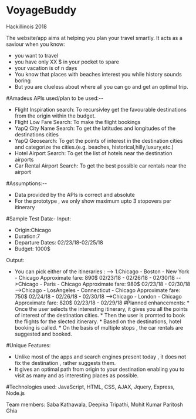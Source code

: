 # VoyageBuddy
Hackillinois 2018

The website/app aims at helping you plan your travel smartly. It acts as a saviour when you know:
* you want to travel 
* you have only XX $ in your pocket to spare
* your vacation is of n days 
* You know that places with beaches interest you while history sounds boring
* But you are clueless about where all you can go and get an optimal trip.

#Amadeus APIs used/plan to be used:--
* Flight Inspiration search: To recursivley get the favourable destinations from the origin within the budget.
* Flight Low Fare Search: To make the flight bookings
* YapQ City Name Search: To get the latitudes and longitudes  of the destinations cities
* YapQ Geosearch: To get the points of interest in the destination cities and categorize the cities.(e.g. beaches, historical,hilly,luxury,etc.)
* Hotel Airport Search: To get the list of hotels near the destination airports
* Car Rental Airport Search: To get the best possible car rentals near the airport

#Assumptions:--
* Data provided by the APIs is correct and absolute
* For the prototype , we only show maximum upto 3 stopovers per itinerary


#Sample Test Data:-
Input:
* Origin:Chicago
* Duration:7
* Departure Dates: 02/23/18-02/25/18
* Budget: 1000$
        
Output:
* You can pick either of the itineraries : 
                --> 1.Chicago - Boston - New York - Chicago                Approximate fare: 890$
                         02/23/18 - 02/26/18 - 02/30/18
                -->Chicago - Paris - Chicago                            Approximate fare: 980$
                        02/23/18 - 02/30/18 
                -->Chicago - LosAngeles - Connecticut - Chicago         Approximate fare: 750$
                        02/24/18 - 02/26/18 - 02/30/18
                -->Chicago - London - Chicago                           Approximate fare: 820$
                        02/23/18 - 02/29/18
#Planned enhancements: 
          * Once the user selects the interesting itinerary, it gives you all the points of interest of the destination                    cities.
          * Then the user is promted to book the flights for the slected itinerary.
          * Based on the destinations, hotel booking is called.
          * On the basis of multiple stops , the car rentals are suggested and booked.

#Unique Features: 
* Unlike most of the apps and search engines present today , it does not fix the destination , rather suggests them.
* It gives an optimal path from origin to your destination enabling you to visit as many and as interesting places as possible.

#Technologies used: 
JavaScript, HTML, CSS, AJAX, Jquery, Express, Node.js

Team members: 
Saba Kathawala, Deepika Tripathi, Mohit Kumar Paritosh Ghia
